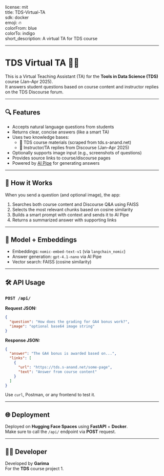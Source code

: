 license: mit  
title: TDS-Virtual-TA  
sdk: docker  
emoji: 🔥  
colorFrom: blue  
colorTo: indigo  
short_description: A virtual TA for TDS course  

---

# TDS Virtual TA 🤖📘

This is a Virtual Teaching Assistant (TA) for the **Tools in Data Science (TDS)** course (Jan–Apr 2025).  
It answers student questions based on course content and instructor replies on the TDS Discourse forum.

---

## 🔍 Features

- Accepts natural language questions from students  
- Returns clear, concise answers (like a smart TA)  
- Uses two knowledge bases:  
  - 📘 TDS course materials (scraped from tds.s-anand.net)  
  - 💬 Instructor/TA replies from Discourse (Jan–Apr 2025)  
- Optionally supports image input (e.g., screenshots of questions)  
- Provides source links to course/discourse pages  
- Powered by [AI Pipe](https://aiproxy.s-anand.net) for generating answers  

---

## 🚀 How it Works

When you send a question (and optional image), the app:

1. Searches both course content and Discourse Q&A using FAISS  
2. Selects the most relevant chunks based on cosine similarity  
3. Builds a smart prompt with context and sends it to AI Pipe  
4. Returns a summarized answer with supporting links  

---

## 🧠 Model + Embeddings

- Embeddings: `nomic-embed-text-v1` (via `langchain_nomic`)  
- Answer generation: `gpt-4.1-nano` via AI Pipe  
- Vector search: FAISS (cosine similarity)  

---

## 🛠 API Usage

### `POST /api/`

**Request JSON:**

```json
{
  "question": "How does the grading for GA4 bonus work?",
  "image": "optional base64 image string"
}
```

**Response JSON:**

```json
{
  "answer": "The GA4 bonus is awarded based on...",
  "links": [
    {
      "url": "https://tds.s-anand.net/some-page",
      "text": "Answer from course content"
    }
  ]
}
```

Use `curl`, Postman, or any frontend to test it.

---

## 🌐 Deployment

Deployed on **Hugging Face Spaces** using **FastAPI** + **Docker**.  
Make sure to call the `/api/` endpoint via **POST** request.

---

## 👩‍💻 Developer

Developed by **Garima**  
For the **TDS** course project 1.

